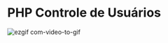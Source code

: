 # PHP Controle de Usuários

![ezgif com-video-to-gif](https://user-images.githubusercontent.com/22102668/58749414-360a1980-845c-11e9-8484-7f45c7a39be8.gif)
